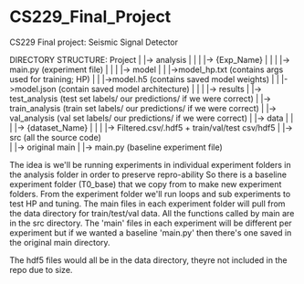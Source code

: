 # CS229_Final_Project
CS229 Final project: Seismic Signal Detector


DIRECTORY STRUCTURE:
Project
|
|-> analysis
|   |
|   |-> {Exp_Name}
|       |
|       |-> main.py (experiment file)
|       |
|       |-> model
|        |   |->model_hp.txt (contains args used for training; HP)
|        |   |->model.h5 (contains saved model weights)
|        |   |->model.json (contain saved model architecture)
|        |
|        |-> results
|            |-> test_analysis (test set labels/ our predictions/ if we were correct)
|            |-> train_analysis (train set labels/ our predictions/ if we were correct)
|            |-> val_analysis (val set labels/ our predictions/ if we were correct)
|
|-> data
|   |
|   |-> {dataset_Name}
|       |
|       |-> Filtered.csv/.hdf5 + train/val/test csv/hdf5
|
|-> src (all the source code)   
|
|-> original main
    |
    |-> main.py (baseline experiment file)

The idea is we'll be running experiments in individual experiment folders in the analysis folder in order to preserve repro-ability
So there is a baseline experiment folder (T0_base) that we copy from to make new experiment folders.
From the experiment folder we'll run loops and sub experiments to test HP and tuning.
The main files in each experiment folder will pull from the data directory for train/test/val data.
All the functions called by main are in the src directory.
The 'main' files in each experiment will be different per experiment but if we wanted a baseline 'main.py'
then there's one saved in the original main directory.

The hdf5 files would all be in the data directory, theyre not included in the repo due to size. 

